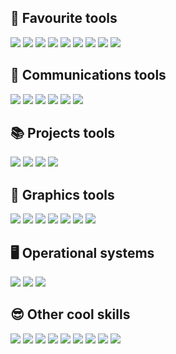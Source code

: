 ## 🧰 Favourite tools

<div style="display: inline-block;">
  <img src="https://img.shields.io/badge/visual%20studio%20code-%23007ACC.svg?&style=for-the-badge&logo=visual%20studio%20code&logoColor=white" />
  <img src="https://img.shields.io/badge/microsoft%20edge-%230078D7.svg?&style=for-the-badge&logo=microsoft%20edge&logoColor=white" />
  <img src="https://img.shields.io/badge/vercel-%23000000.svg?&style=for-the-badge&logo=vercel&logoColor=white" />
  <img src="https://img.shields.io/badge/obs%20studio-%23302E31.svg?&style=for-the-badge&logo=obs%20studio&logoColor=white" />
  <img src="https://img.shields.io/badge/font%20awesome-%23339AF0.svg?&style=for-the-badge&logo=font%20awesome&logoColor=white" />
  <img src="https://img.shields.io/badge/ant%20design-%230170FE.svg?&style=for-the-badge&logo=ant%20design&logoColor=white" />
  <img src="https://img.shields.io/badge/unsplash-%23000000.svg?&style=for-the-badge&logo=unsplash&logoColor=white" />
  <img src="https://img.shields.io/badge/medium-%2312100E.svg?&style=for-the-badge&logo=medium&logoColor=white" />
  <img src="https://img.shields.io/badge/dev.to-%230A0A0A.svg?&style=for-the-badge&logo=dev.to&logoColor=white" />
</div>
  
## 💬 Communications tools

<div style="display: inline-block;">
  <img src="https://img.shields.io/badge/discord-%237289DA.svg?&style=for-the-badge&logo=discord&logoColor=white" />
  <img src="https://img.shields.io/badge/slack-%234A154B.svg?&style=for-the-badge&logo=slack&logoColor=white" />
  <img src="https://img.shields.io/badge/zendesk-%2303363D.svg?&style=for-the-badge&logo=zendesk&logoColor=white" />
  <img src="https://img.shields.io/badge/intercom-%236AFDEF.svg?&style=for-the-badge&logo=intercom&logoColor=black" />
  <img src="https://img.shields.io/badge/mailchimp-%23FFE01B.svg?&style=for-the-badge&logo=mailchimp&logoColor=black" />
  <img src="https://img.shields.io/badge/hubspot-%23FF7A59.svg?&style=for-the-badge&logo=hubspot&logoColor=white" />
</div>

## 📚 Projects tools

<div style="display: inline-block;">
  <img src="https://img.shields.io/badge/notion-%23000000.svg?&style=for-the-badge&logo=notion&logoColor=white" />
  <img src="https://img.shields.io/badge/asana-%23273347.svg?&style=for-the-badge&logo=asana&logoColor=white" />
  <img src="https://img.shields.io/badge/trello-%230079BF.svg?&style=for-the-badge&logo=trello&logoColor=white" />
  <img src="https://img.shields.io/badge/jira-%230052CC.svg?&style=for-the-badge&logo=jira&logoColor=white" />
</div>

## 🎨 Graphics tools

<div style="display: inline-block;">
  <img src="https://img.shields.io/badge/adobe%20photoshop-%2331A8FF.svg?&style=for-the-badge&logo=adobe%20photoshop&logoColor=white" />
  <img src="https://img.shields.io/badge/adobe%20premiere%20pro-%239999FF.svg?&style=for-the-badge&logo=adobe%20premiere%20pro&logoColor=black" />
  <img src="https://img.shields.io/badge/figma-%23F24E1E.svg?&style=for-the-badge&logo=figma&logoColor=white" />
  <img src="https://img.shields.io/badge/adobe%20xd-%23FF61F6.svg?&style=for-the-badge&logo=adobe%20xd&logoColor=black" />
  <img src="https://img.shields.io/badge/gimp-%235C5543.svg?&style=for-the-badge&logo=gimp&logoColor=white" />
  <img src="https://img.shields.io/badge/inkscape-%23000000.svg?&style=for-the-badge&logo=inkscape&logoColor=white" />
  <img src="https://img.shields.io/badge/canva-%2300C4CC.svg?&style=for-the-badge&logo=canva&logoColor=white" />
</div>

## 🖥️ Operational systems

<div style="display: inline-block;">
  <img src="https://img.shields.io/badge/windows-%230078D6.svg?&style=for-the-badge&logo=windows&logoColor=white" />
  <img src="https://img.shields.io/badge/linux-%23FCC624.svg?&style=for-the-badge&logo=linux&logoColor=black" />
  <img src="https://img.shields.io/badge/macos-%23000000.svg?&style=for-the-badge&logo=macos&logoColor=white" />
</div>

## 😎 Other cool skills

<div style="display: inline-block;">
  <img src="https://img.shields.io/badge/google%20domains-%234285F4.svg?&style=for-the-badge&logo=google%20domains&logoColor=white" />
  <img src="https://img.shields.io/badge/google%20search%20console-%23458CF5.svg?&style=for-the-badge&logo=google%20search%20console&logoColor=white" />
  <img src="https://img.shields.io/badge/c%20sharp-%23239120.svg?&style=for-the-badge&logo=c%20sharp&logoColor=white" />
  <img src="https://img.shields.io/badge/visual%20studio-%235C2D91.svg?&style=for-the-badge&logo=visual%20studio&logoColor=white" />
  <img src="https://img.shields.io/badge/unity-%23000000.svg?&style=for-the-badge&logo=unity&logoColor=white" />
  <img src="https://img.shields.io/badge/mysql-%234479A1.svg?&style=for-the-badge&logo=mysql&logoColor=white" />
  <img src="https://img.shields.io/badge/microsoft%20sql%20server-%23CC2927.svg?&style=for-the-badge&logo=microsoft%20sql%20server&logoColor=white" />
  <img src="https://img.shields.io/badge/dot-net-%23512BD4.svg?&style=for-the-badge&logo=dot-net&logoColor=white" />
  <img src="https://img.shields.io/badge/wordpress-%2321759B.svg?&style=for-the-badge&logo=wordpress&logoColor=white" />
</div>
